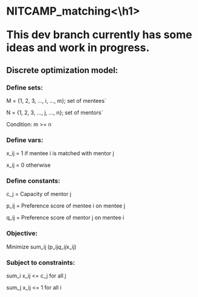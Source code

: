<h1>NITCAMP_matching<\h1>

This dev branch currently has some ideas and work in progress.

<h2>Discrete optimization model:</h2>

<h3>Define sets:</h3>

M = {1, 2, 3, ..., i, ..., m}; set of mentees`

N = {1, 2, 3, ..., j, ..., n}; set of mentors`

Condition: m >= n

<h3>Define vars:</h3>

x_ij = 1 if mentee i is matched with mentor j

x_ij = 0 otherwise

<h3>Define constants:</h3>

c_j = Capacity of mentor j

p_ij = Preference score of mentee i on mentee j

q_ij = Preference score of mentor j on mentee i

<h3>Objective:</h3>

Minimize sum_ij (p_ij*q_ij*x_ij)

<h3>Subject to constraints:</h3>

sum_i x_ij <= c_j for all j

sum_j x_ij <= 1 for all i
